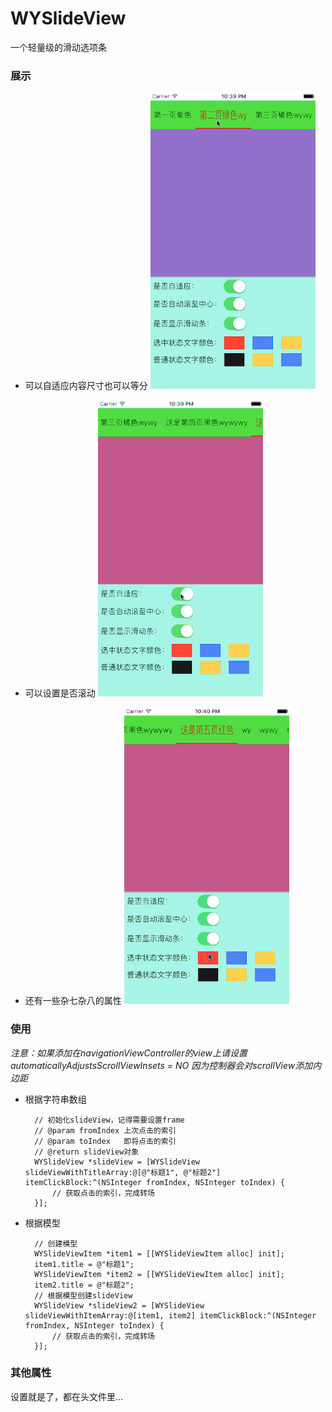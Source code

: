 # WYSlideView
一个轻量级的滑动选项条

### 展示
* 可以自适应内容尺寸也可以等分
![](https://github.com/WymanLyu/WYSlideView/blob/master/Images/%E8%87%AA%E9%80%82%E5%BA%94.gif)

* 可以设置是否滚动
![]( https://github.com/WymanLyu/WYSlideView/blob/master/Images/%E6%BB%9A%E5%8A%A8.gif)

* 还有一些杂七杂八的属性
![](https://github.com/WymanLyu/WYSlideView/blob/master/Images/%E5%B1%9E%E6%80%A7.gif)

### 使用
*注意：如果添加在navigationViewController的view上请设置automaticallyAdjustsScrollViewInsets = NO 因为控制器会对scrollView添加内边距*
* 根据字符串数组

        // 初始化slideView，记得需要设置frame
        // @param fromIndex 上次点击的索引
        // @param toIndex   即将点击的索引
        // @return slideView对象
        WYSlideView *slideView = [WYSlideView slideViewWithTitleArray:@[@"标题1", @"标题2"] itemClickBlock:^(NSInteger fromIndex, NSInteger toIndex) {
            // 获取点击的索引，完成转场
        }];
* 根据模型

        // 创建模型
        WYSlideViewItem *item1 = [[WYSlideViewItem alloc] init];
        item1.title = @"标题1";
        WYSlideViewItem *item2 = [[WYSlideViewItem alloc] init];
        item2.title = @"标题2";
        // 根据模型创建slideView
        WYSlideView *slideView2 = [WYSlideView slideViewWithItemArray:@[item1, item2] itemClickBlock:^(NSInteger fromIndex, NSInteger toIndex) {
            // 获取点击的索引，完成转场
        }];

### 其他属性
设置就是了，都在头文件里...

